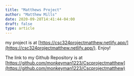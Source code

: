 ```yaml
---
title: "Matthews Project"
author: "Matthew Mills"
date: 2020-09-28T14:41:44-04:00
draft: false
type: article
---
```


my project is at [https://csc324projectmatthew.netlify.app/](https://csc324projectmatthew.netlify.app/). Enjoy!

The link to my Github Repository is at [https://github.com/monkeyman1223/Cscprojectmatthew](https://github.com/monkeyman1223/Cscprojectmatthew)